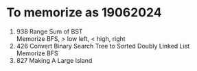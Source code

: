 # To memorize as 19062024
1. 938 Range Sum of BST  
   Memorize BFS, > low left, < high, right
2. 426 Convert Binary Search Tree to Sorted Doubly Linked List  
   Memorize BFS
3. 827 Making A Large Island
